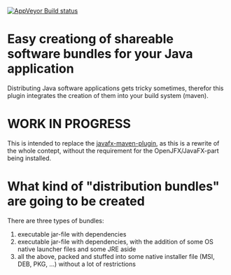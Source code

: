 [![AppVeyor Build status](https://ci.appveyor.com/api/projects/status/2f2tcy40htaws9p0/branch/master?svg=true)](https://ci.appveyor.com/project/FibreFoX/distribution-bundle-plugin-for-maven/branch/master)

# Easy creationg of shareable software bundles for your Java application

Distributing Java software applications gets tricky sometimes, therefor this plugin integrates the creation of them into your build system (maven).


# WORK IN PROGRESS

This is intended to replace the [javafx-maven-plugin](https://github.com/javafx-maven-plugin/javafx-maven-plugin), as this is a rewrite of the whole contept, without the requirement for the OpenJFX/JavaFX-part being installed.

# What kind of "distribution bundles" are going to be created

There are three types of bundles:
1. executable jar-file with dependencies
2. executable jar-file with dependencies, with the addition of some OS native launcher files and some JRE aside
3. all the above, packed and stuffed into some native installer file (MSI, DEB, PKG, ...) without a lot of restrictions